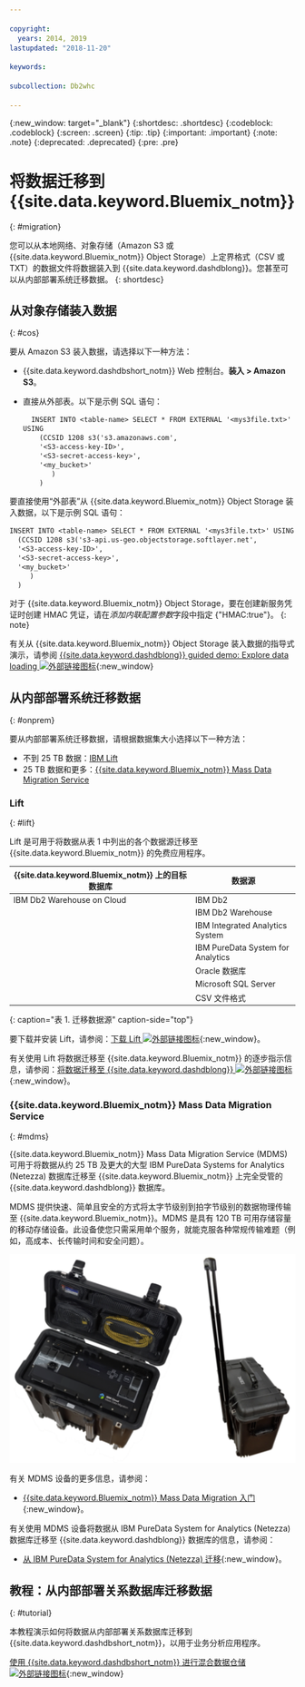 ```yaml
---

copyright:
  years: 2014, 2019
lastupdated: "2018-11-20"

keywords:

subcollection: Db2whc

---
```


<!-- Attribute definitions --> 
{:new_window: target="_blank"}
{:shortdesc: .shortdesc}
{:codeblock: .codeblock}
{:screen: .screen}
{:tip: .tip}
{:important: .important}
{:note: .note}
{:deprecated: .deprecated}
{:pre: .pre}

# 将数据迁移到 {{site.data.keyword.Bluemix_notm}}
{: #migration}

您可以从本地网络、对象存储（Amazon S3 或 {{site.data.keyword.Bluemix_notm}} Object Storage）上定界格式（CSV 或 TXT）的数据文件将数据装入到 {{site.data.keyword.dashdblong}}。您甚至可以从内部部署系统迁移数据。
{: shortdesc}

## 从对象存储装入数据
{: #cos}

要从 Amazon S3 装入数据，请选择以下一种方法：
  * {{site.data.keyword.dashdbshort_notm}} Web 控制台。**装入 > Amazon S3**。 
  * 直接从外部表。以下是示例 SQL 语句：

    ```
      INSERT INTO <table-name> SELECT * FROM EXTERNAL '<mys3file.txt>' USING
        (CCSID 1208 s3('s3.amazonaws.com', 
        '<S3-access-key-ID>',
        '<S3-secret-access-key>', 
        '<my_bucket>'
           )
        )      
    ```

要直接使用“外部表”从 {{site.data.keyword.Bluemix_notm}} Object Storage 装入数据，以下是示例 SQL 语句：

```
INSERT INTO <table-name> SELECT * FROM EXTERNAL '<mys3file.txt>' USING
  (CCSID 1208 s3('s3-api.us-geo.objectstorage.softlayer.net', 
  '<S3-access-key-ID>',
  '<S3-secret-access-key>', 
  '<my_bucket>'
     )
  )      
```

对于 {{site.data.keyword.Bluemix_notm}} Object Storage，要在创建新服务凭证时创建 HMAC 凭证，请在*添加内联配置参数*字段中指定 {"HMAC:true"}。
{: note}

有关从 {{site.data.keyword.Bluemix_notm}} Object Storage 装入数据的指导式演示，请参阅 [{{site.data.keyword.dashdblong}} guided demo: Explore data loading ![外部链接图标](../../icons/launch-glyph.svg "外部链接图标")](https://www.ibm.com/cloud/garage/demo/try-db2-warehouse-cloud){:new_window}

## 从内部部署系统迁移数据
{: #onprem}

要从内部部署系统迁移数据，请根据数据集大小选择以下一种方法：
* 不到 25 TB 数据：[IBM Lift](#lift)
* 25 TB 数据和更多：[{{site.data.keyword.Bluemix_notm}} Mass Data Migration Service](#mdms)

### Lift
{: #lift}

Lift 是可用于将数据从表 1 中列出的各个数据源迁移至 {{site.data.keyword.Bluemix_notm}} 的免费应用程序。 

|{{site.data.keyword.Bluemix_notm}} 上的目标数据库| 数据源 |
|------------------------------|-------------|
| IBM Db2 Warehouse on Cloud   | IBM Db2 |
|                              | IBM Db2 Warehouse |
|                              | IBM Integrated Analytics System |
|                              | IBM PureData System for Analytics |
|                              | Oracle 数据库 |
|                              | Microsoft SQL Server |
|                              | CSV 文件格式 |
{: caption="表 1. 迁移数据源" caption-side="top"}

要下载并安装 Lift，请参阅：[下载 Lift ![外部链接图标](../../icons/launch-glyph.svg "外部链接图标")](https://lift.ng.bluemix.net/#download){:new_window}。

有关使用 Lift 将数据迁移至 {{site.data.keyword.Bluemix_notm}} 的逐步指示信息，请参阅：[将数据迁移至 {{site.data.keyword.dashdblong}} ![外部链接图标](../../icons/launch-glyph.svg "外部链接图标")](https://lift.ng.bluemix.net/#docs){:new_window}。

### {{site.data.keyword.Bluemix_notm}} Mass Data Migration Service
{: #mdms}

{{site.data.keyword.Bluemix_notm}} Mass Data Migration Service (MDMS) 可用于将数据从约 25 TB 及更大的大型 IBM PureData Systems for Analytics (Netezza) 数据库迁移至 {{site.data.keyword.Bluemix_notm}} 上完全受管的 {{site.data.keyword.dashdblong}} 数据库。

MDMS 提供快速、简单且安全的方式将太字节级别到拍字节级别的数据物理传输至 {{site.data.keyword.Bluemix_notm}}。MDMS 是具有 120 TB 可用存储容量的移动存储设备。此设备使您只需采用单个服务，就能克服各种常规传输难题（例如，高成本、长传输时间和安全问题）。

![Mass Data Migration Service 设备的视图](images/mdms.svg)

有关 MDMS 设备的更多信息，请参阅： 
- [{{site.data.keyword.Bluemix_notm}} Mass Data Migration 入门](/docs/infrastructure/mass-data-migration/index.html#getting-started-with-ibm-cloud-mass-data-migration){:new_window}。

有关使用 MDMS 设备将数据从 IBM PureData System for Analytics (Netezza) 数据库迁移至 {{site.data.keyword.dashdblong}} 数据库的信息，请参阅： 
- [从 IBM PureData System for Analytics (Netezza) 迁移](/docs/services/Db2whc/pda_db2whc_mdms.html){:new_window}。

## 教程：从内部部署关系数据库迁移数据
{: #tutorial}

本教程演示如何将数据从内部部署关系数据库迁移到 {{site.data.keyword.dashdbshort_notm}}，以用于业务分析应用程序。 

[使用 {{site.data.keyword.dashdbshort_notm}} 进行混合数据仓储 ![外部链接图标](../../icons/launch-glyph.svg "外部链接图标")](https://www.ibm.com/cloud/garage/tutorials/ibm-db2-warehouse-on-cloud/hybrid-data-warehousing-with-db-2-warehouse-on-cloud){:new_window}

